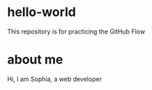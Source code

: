 # hello-world
This repository is for practicing the GitHub Flow
# about me
Hi, I am Sophia, a web developer

